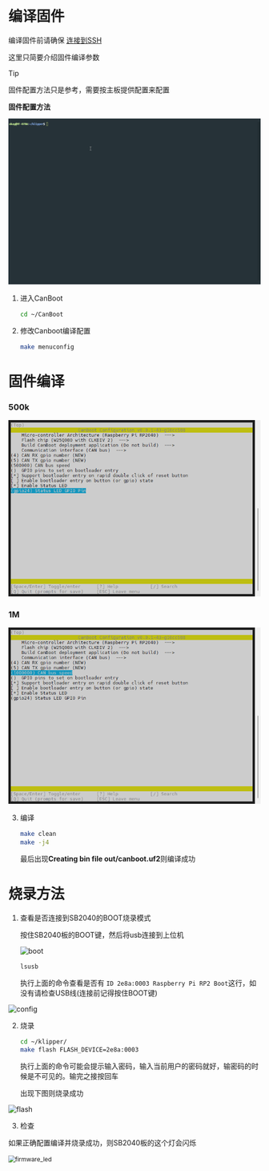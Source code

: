 # 编译固件

编译固件前请确保 [连接到SSH](/board/fly_pi/FLY_π_description5 "点击即可跳转")

这里只简要介绍固件编译参数

> [!TIP]
> 固件配置方法只是参考，需要按主板提供配置来配置

**固件配置方法**

![MAKE](../../images/adv/make.gif)

1. 进入CanBoot

    ```bash
    cd ~/CanBoot
    ```
    
2. 修改Canboot编译配置

    ```bash
    make menuconfig
    ```

# 固件编译

<!-- tabs:start -->



### **500k**

![config](../../images/boards/fly_sb2040/canboot1.png ":no-zooom")





### **1M**

![config](../../images/boards/fly_sb2040/canboot2.png ":no-zooom")

<!-- tabs:end -->

3. 编译

    ```bash
    make clean
    make -j4
    ```
    
     最后出现**Creating bin file out/canboot.uf2**则编译成功
    
    

# 烧录方法

1. 查看是否连接到SB2040的BOOT烧录模式
   
    按住SB2040板的BOOT键，然后将usb连接到上位机

    ![boot](../../images/boards/fly_sb2040/boot.png)
    
    ```bash
    lsusb
    ```
    
    执行上面的命令查看是否有 ``ID 2e8a:0003 Raspberry Pi RP2 Boot``这行，如没有请检查USB线(连接前记得按住BOOT键)

![config](../../images/boards/fly_sb2040/lsusb.png ":no-zooom")

2. 烧录
   
    ```bash
    cd ~/klipper/
    make flash FLASH_DEVICE=2e8a:0003
    ```
    
   执行上面的命令可能会提示输入密码，输入当前用户的密码就好，输密码的时候是不可见的。输完之接按回车
   
   出现下图则烧录成功

![flash](../../images/boards/fly_sb2040/flash.png ":no-zooom")



3. 检查

如果正确配置编译并烧录成功，则SB2040板的这个灯会闪烁

<img src="../../images/boards/fly_sb2040/statusled.png" alt="firmware_led" style="zoom:85%;" />